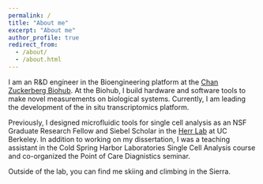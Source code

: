 ```yaml
---
permalink: /
title: "About me"
excerpt: "About me"
author_profile: true
redirect_from: 
  - /about/
  - /about.html
---
```


I am an R&D engineer in the Bioengineering platform at the [Chan Zuckerberg Biohub](https://www.czbiohub.org/). At the Biohub, I build hardware and software tools to make novel measurements on biological systems. Currently, I am leading the development of the in situ transcriptomics platform.

Previously, I designed microfluidic tools for single cell analysis as an NSF Graduate Research Fellow and Siebel Scholar in the [Herr Lab](http://herrlab.berkeley.edu/) at UC Berkeley. In addition to working on my dissertation, I was a teaching assistant in the Cold Spring Harbor Laboratories Single Cell Analysis course and co-organized the Point of Care Diagnistics seminar.

Outside of the lab, you can find me skiing and climbing in the Sierra.